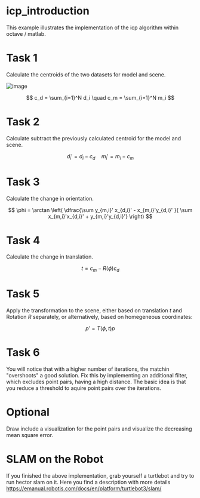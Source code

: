 # icp_introduction
This example illustrates the implementation of the icp algorithm within octave / matlab. 


# Task 1
Calculate the centroids of the two datasets for model and scene. 

![image](https://github.com/christianpfitzner/icp_introduction/assets/20952014/ee4bc5dc-900b-4309-b321-c822733f320e)



$$
c_d = \sum_{i=1}^N d_i  \quad c_m = \sum_{i=1}^N m_i
$$

# Task 2
Calculate subtract the previously calculated centroid for the model and scene. 

$$
d_i' = d_i - c_d \quad m_i' = m_i - c_m
$$


# Task 3
Calculate the change in orientation. 

$$
\phi = \arctan \left( \dfrac{\sum y_{m,i}' x_{d,i}' - x_{m,i}'y_{d,i}' }{ \sum x_{m,i}'x_{d,i}' + y_{m,i}'y_{d,i}'} \right)
$$


# Task 4 
Calculate the change in translation. 

$$
t = c_m - R(\phi)c_d
$$

# Task 5
Apply the transformation to the scene, either based on translation $t$ and Rotation $R$ separately, or alternatively, based on homegeneous coordinates: 

$$
p' = T(\phi, t)p
$$

# Task 6
You will notice that with a higher number of iterations, the matchin "overshoots" a good solution. Fix this by implementing an additional filter, which excludes point pairs, having a high distance. The basic idea is that you reduce a threshold to aquire point pairs over the iterations. 


# Optional
Draw include a visualization for the point pairs and visualize the decreasing mean square error. 





# SLAM on the Robot
If you finished the above implementation, grab yourself a turtlebot and try to run hector slam on it. Here you find a description with more details
https://emanual.robotis.com/docs/en/platform/turtlebot3/slam/
